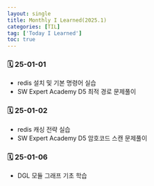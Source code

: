 ```yaml
---
layout: single
title: Monthly I Learned(2025.1)
categories: [TIL]
tag: ['Today I Learned']
toc: true
---
```



### 🗓️ 25-01-01

- redis 설치 및 기본 명령어 실습
- SW Expert Academy D5 최적 경로 문제풀이

### 🗓️ 25-01-02

- redis 캐싱 전략 실습
- SW Expert Academy D5 암호코드 스캔 문제풀이

### 🗓️ 25-01-06

- DGL 모듈 그래프 기초 학습